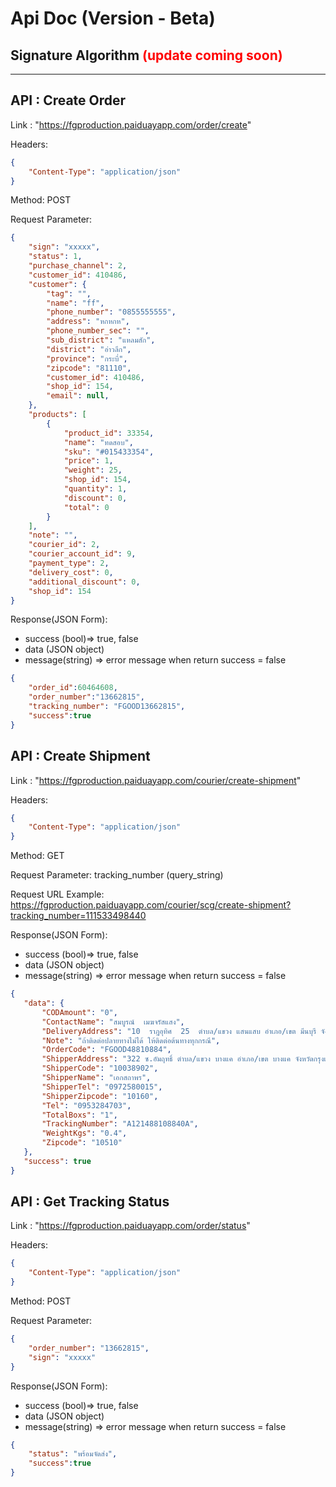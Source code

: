 # Api Doc (Version - Beta)

## **Signature Algorithm** <span style="color:red">(update coming soon)</span>

***

## API : Create Order
Link : "https://fgproduction.paiduayapp.com/order/create"

Headers: 
```json
{
    "Content-Type": "application/json"
}
```

Method: POST

Request Parameter:

```json
{
    "sign": "xxxxx",
    "status": 1,
    "purchase_channel": 2,
    "customer_id": 410486,
    "customer": {
        "tag": "",
        "name": "ff",
        "phone_number": "0855555555",
        "address": "หกหกห",
        "phone_number_sec": "",
        "sub_district": "แหลมสัก",
        "district": "อ่าวลึก",
        "province": "กระบี่",
        "zipcode": "81110",
        "customer_id": 410486,
        "shop_id": 154,
        "email": null,
    },
    "products": [
        {
            "product_id": 33354,
            "name": "ทดสอบ",
            "sku": "#015433354",
            "price": 1,
            "weight": 25,
            "shop_id": 154,
            "quantity": 1,
            "discount": 0,
            "total": 0
        }
    ],
    "note": "",
    "courier_id": 2,
    "courier_account_id": 9,
    "payment_type": 2,
    "delivery_cost": 0,
    "additional_discount": 0,
    "shop_id": 154
}
```

Response(JSON Form):
- success (bool)=> true, false
- data (JSON object)
- message(string) => error message when return success = false

```json
{
    "order_id":60464608,
    "order_number":"13662815",
    "tracking_number": "FGOOD13662815",
    "success":true
}
```

## API : Create Shipment
Link : "https://fgproduction.paiduayapp.com/courier/create-shipment"

Headers:
```json
{
    "Content-Type": "application/json"
}
```

Method: GET

Request Parameter: tracking_number (query_string)

Request URL Example:
https://fgproduction.paiduayapp.com/courier/scg/create-shipment?tracking_number=111533498440

Response(JSON Form): 
- success (bool)=> true, false
- data (JSON object)
- message(string) => error message when return success = false


```json
{
   "data": {
       "CODAmount": "0",
       "ContactName": "สมบูรณ์  เมฆจรัสแสง",
       "DeliveryAddress": "10  ราฎอุทิศ  25  ตำบล/แขวง แสนแสบ อำเภอ/เขต มีนบุรี จังหวัดกรุงเทพมหานคร",
       "Note": "ถ้าติดต่อปลายทางไม่ได้ ให้ติดต่อต้นทางทุกกรณี",
       "OrderCode": "FGOOD48810884",
       "ShipperAddress": "322 ซ.อัมฤทธิ์ ตำบล/แขวง บางแค อำเภอ/เขต บางแค จังหวัดกรุงเทพมหานคร",
       "ShipperCode": "10038902",
       "ShipperName": "เอกสถาพร",
       "ShipperTel": "0972580015",
       "ShipperZipcode": "10160",
       "Tel": "0953284703",
       "TotalBoxs": "1",
       "TrackingNumber": "A121488108840A",
       "WeightKgs": "0.4",
       "Zipcode": "10510"
   },
   "success": true
}
```

## API : Get Tracking Status
Link : "https://fgproduction.paiduayapp.com/order/status"

Headers: 
```json
{
    "Content-Type": "application/json"
}
```

Method: POST

Request Parameter:

```json
{
    "order_number": "13662815",
    "sign": "xxxxx"
}
```

Response(JSON Form):
- success (bool)=> true, false
- data (JSON object)
- message(string) => error message when return success = false

```json
{
    "status": "พร้อมจัดส่ง",
    "success":true
}
```